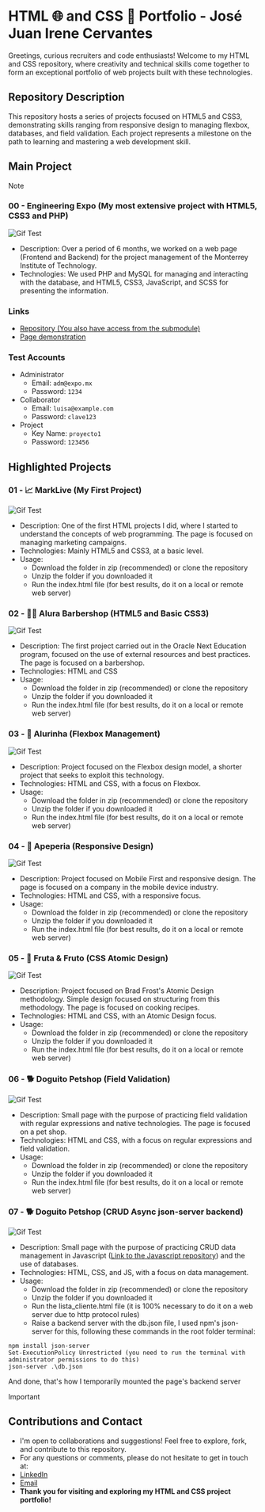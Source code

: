 # HTML 🌐 and CSS 🎨 Portfolio - **José Juan Irene Cervantes**
 
Greetings, curious recruiters and code enthusiasts! Welcome to my HTML and CSS repository, where creativity and technical skills come together to form an exceptional portfolio of web projects built with these technologies.

## Repository Description

This repository hosts a series of projects focused on HTML5 and CSS3, demonstrating skills ranging from responsive design to managing flexbox, databases, and field validation. Each project represents a milestone on the path to learning and mastering a web development skill.

## Main Project
> [!NOTE]  
> ### 00 - Engineering Expo (My most extensive project with HTML5, CSS3 and PHP)
> ![Gif Test](gifs/expo.gif)
> - Description: Over a period of 6 months, we worked on a web page (Frontend and Backend) for the project management of the Monterrey Institute of Technology.
> - Technologies: We used PHP and MySQL for managing and interacting with the database, and HTML5, CSS3, JavaScript, and SCSS for presenting the information.
> ### Links
> - [Repository (You also have access from the submodule)](https://github.com/jossjic/ExpoIngenieria)
> - [Page demonstration](https://jossjic.github.io/ExpoIngenieria/)
> ### Test Accounts
> - Administrator
>     - Email: `adm@expo.mx`
>     - Password: `1234`
> - Collaborator
>     - Email: `luisa@example.com`
>     - Password: `clave123`
> - Project
>     - Key Name: `proyecto1`
>     - Password: `123456`

## Highlighted Projects
### 01 - 📈 MarkLive (My First Project)
![Gif Test](gifs/MarkLive.gif)
- Description: One of the first HTML projects I did, where I started to understand the concepts of web programming. The page is focused on managing marketing campaigns.
- Technologies: Mainly HTML5 and CSS3, at a basic level.
- Usage:
    - Download the folder in zip (recommended) or clone the repository
    - Unzip the folder if you downloaded it
    - Run the index.html file (for best results, do it on a local or remote web server)

  
### 02 - 🧔‍♂️ Alura Barbershop (HTML5 and Basic CSS3)
![Gif Test](gifs/barberia.gif)

- Description: The first project carried out in the Oracle Next Education program, focused on the use of external resources and best practices. The page is focused on a barbershop.
- Technologies: HTML and CSS
- Usage:
    - Download the folder in zip (recommended) or clone the repository
    - Unzip the folder if you downloaded it
    - Run the index.html file (for best results, do it on a local or remote web server)

### 03 - 🤖 Alurinha (Flexbox Management)
![Gif Test](gifs/alurinha.gif)

- Description: Project focused on the Flexbox design model, a shorter project that seeks to exploit this technology.
- Technologies: HTML and CSS, with a focus on Flexbox.
- Usage:
    - Download the folder in zip (recommended) or clone the repository
    - Unzip the folder if you downloaded it
    - Run the index.html file (for best results, do it on a local or remote web server)
  
### 04 - 📱 Apeperia (Responsive Design)
![Gif Test](gifs/apepeira.gif)
- Description: Project focused on Mobile First and responsive design. The page is focused on a company in the mobile device industry.
- Technologies: HTML and CSS, with a responsive focus.
- Usage:
    - Download the folder in zip (recommended) or clone the repository
    - Unzip the folder if you downloaded it
    - Run the index.html file (for best results, do it on a local or remote web server)

### 05 - 🍉 Fruta & Fruto (CSS Atomic Design)
![Gif Test](gifs/fruta.gif)
- Description: Project focused on Brad Frost's Atomic Design methodology. Simple design focused on structuring from this methodology. The page is focused on cooking recipes.
- Technologies: HTML and CSS, with an Atomic Design focus.
- Usage:
    - Download the folder in zip (recommended) or clone the repository
    - Unzip the folder if you downloaded it
    - Run the index.html file (for best results, do it on a local or remote web server)

### 06 - 🐕 Doguito Petshop (Field Validation)
![Gif Test](gifs/doguitoVA.gif)
- Description: Small page with the purpose of practicing field validation with regular expressions and native technologies. The page is focused on a pet shop.
- Technologies: HTML and CSS, with a focus on regular expressions and field validation.
- Usage:
    - Download the folder in zip (recommended) or clone the repository
    - Unzip the folder if you downloaded it
    - Run the index.html file (for best results, do it on a local or remote web server)

### 07 - 🐕 Doguito Petshop (CRUD Async json-server backend)
![Gif Test](gifs/doguitoCRUD.gif)
- Description: Small page with the purpose of practicing CRUD data management in Javascript ([Link to the Javascript repository](https://github.com/jossjic/JavaScript)) and the use of databases.
- Technologies: HTML, CSS, and JS, with a focus on data management.
- Usage:
    - Download the folder in zip (recommended) or clone the repository
    - Unzip the folder if you downloaded it
    - Run the lista_cliente.html file (it is 100% necessary to do it on a web server due to http protocol rules)
    - Raise a backend server with the db.json file, I used npm's json-server for this, following these commands in the root folder terminal:
 ~~~
npm install json-server
Set-ExecutionPolicy Unrestricted (you need to run the terminal with administrator permissions to do this)
json-server .\db.json
~~~
And done, that's how I temporarily mounted the page's backend server

>[!IMPORTANT]
> ## Contributions and Contact
> - I'm open to collaborations and suggestions! Feel free to explore, fork, and contribute to this repository.
> - For any questions or comments, please do not hesitate to get in touch at:
> - [LinkedIn](https://www.linkedin.com/in/jossjic/)
> - [Email](mailto:jossjic_03@hotmail.com)
> - **Thank you for visiting and exploring my HTML and CSS project portfolio!**
